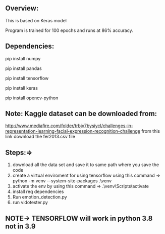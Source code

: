 ## Overview:

This is based on Keras model


Program is trained for 100 epochs and runs at 86% accuracy.

## Dependencies:

pip install numpy

pip install pandas

pip install tensorflow

pip install keras

pip install opencv-python


## Note: Kaggle dataset can be downloaded from:
http://www.mediafire.com/folder/trbjv7bysiycl/challenges-in-representation-learning-facial-expression-recognition-challenge
from this link download the fer2013.csv file 

## Steps:=>
1. download all the data set and save it to same path where you save the code
2. create a virtual enviroment for using tensorflow using this command => python -m venv --system-site-packages .\venv
3. activate the env by using this command => .\venv\Scripts\activate
4. install req dependencies
5. Run emotion_detection.py
6. run vidotester.py


## NOTE-> TENSORFLOW  will work in python 3.8 not in 3.9 

